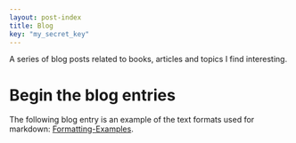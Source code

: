 ```yaml
---
layout: post-index
title: Blog
key: "my_secret_key"
---
```

A series of blog posts related to books, articles and topics I find interesting.

# Begin the blog entries

The following blog entry is an example of the text formats used for markdown: [Formatting-Examples][1].

[1]: </_site/2014/01/01/text-formatting-examples.html> "Formatting-Examples"